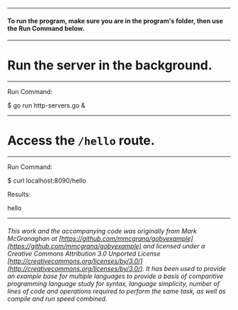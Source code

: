 
___
#### To run the program, make sure you are in the program's folder, then use the Run Command below.
___
# Run the server in the background.

___
Run Command:

$ go run http-servers.go &

___
# Access the `/hello` route.

___
Run Command:

$ curl localhost:8090/hello


Results:

hello

___

###### This work and the accompanying code was originally from Mark McGranaghan at [https://github.com/mmcgrana/gobyexample](https://github.com/mmcgrana/gobyexample) and licensed under a Creative Commons Attribution 3.0 Unported License [http://creativecommons.org/licenses/by/3.0/](http://creativecommons.org/licenses/by/3.0/). It has been used to provide an example base for multiple languages to provide a basis of comparitive programming language study for syntax, language simplicity, number of lines of code and operations required to perform the same task, as well as compile and run speed combined.
